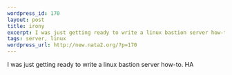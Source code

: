 ```yaml
--- 
wordpress_id: 170
layout: post
title: irony
excerpt: I was just getting ready to write a linux bastion server how-to. HA
tags: server, linux
wordpress_url: http://new.nata2.org/?p=170
---
```

I was just getting ready to write a linux bastion server how-to. HA
